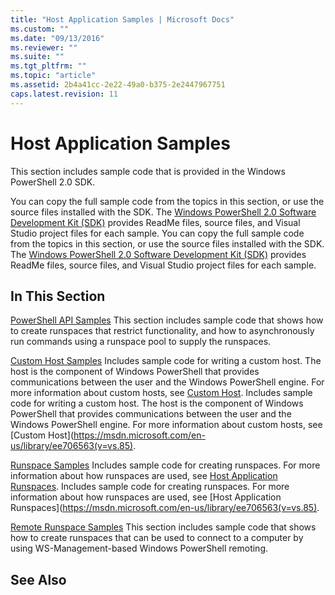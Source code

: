 ```yaml
---
title: "Host Application Samples | Microsoft Docs"
ms.custom: ""
ms.date: "09/13/2016"
ms.reviewer: ""
ms.suite: ""
ms.tgt_pltfrm: ""
ms.topic: "article"
ms.assetid: 2b4a41cc-2e22-49a0-b375-2e2447967751
caps.latest.revision: 11
---
```

# Host Application Samples

This section includes sample code that is provided in the Windows PowerShell 2.0 SDK.

 You can copy the full sample code from the topics in this section, or use the source files installed with the SDK. The [Windows PowerShell 2.0 Software Development Kit (SDK)](https://www.microsoft.com/download/details.aspx?id=2560) provides ReadMe files, source files, and Visual Studio project files for each sample.
 You can copy the full sample code from the topics in this section, or use the source files installed with the SDK. The [Windows PowerShell 2.0 Software Development Kit (SDK)](https://www.microsoft.com/download/details.aspx?id=2560) provides ReadMe files, source files, and Visual Studio project files for each sample.

## In This Section

 [PowerShell API Samples](./windows-powershell-api-samples.md)
 This section includes sample code that shows how to create runspaces that restrict functionality, and how to asynchronously run commands using a runspace pool to supply the runspaces.

 [Custom Host Samples](./custom-host-samples.md)
 Includes sample code for writing a custom host. The host is the component of Windows PowerShell that provides communications between the user and the Windows PowerShell engine. For more information about custom hosts, see [Custom Host](https://msdn.microsoft.com/en-us/library/ee706563(v=vs.85).aspx).
 Includes sample code for writing a custom host. The host is the component of Windows PowerShell that provides communications between the user and the Windows PowerShell engine. For more information about custom hosts, see [Custom Host](https://msdn.microsoft.com/en-us/library/ee706563(v=vs.85).

 [Runspace Samples](./runspace-samples.md)
 Includes sample code for creating runspaces. For more information about how runspaces are used, see [Host Application Runspaces](https://msdn.microsoft.com/en-us/library/ee706563(v=vs.85).aspx).
 Includes sample code for creating runspaces. For more information about how runspaces are used, see [Host Application Runspaces](https://msdn.microsoft.com/en-us/library/ee706563(v=vs.85).

 [Remote Runspace Samples](./remote-runspace-samples.md)
 This section includes sample code that shows how to create runspaces that can be used to connect to a computer by using WS-Management-based Windows PowerShell remoting.

## See Also
